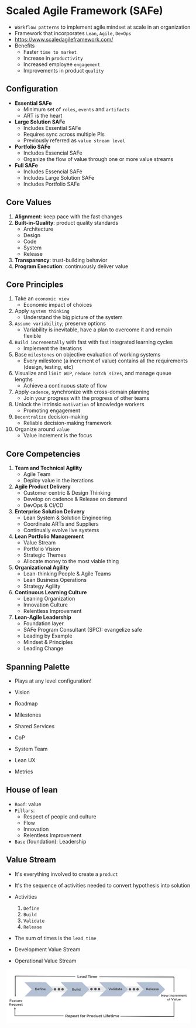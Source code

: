 # Scaled Agile Framework (SAFe)

- `Workflow patterns` to implement agile mindset at scale in an organization
- Framework that incorporates `Lean`, `Agile`, `DevOps`
- <https://www.scaledagileframework.com/>
- Benefits
  - Faster `time to market`
  - Increase in `productivity`
  - Increased employee `engagement`
  - Improvements in product `quality`

## Configuration

- **Essential SAFe**
  - Minimum set of `roles`, `events` and `artifacts`
  - ART is the heart
- **Large Solution SAFe**
  - Includes Essential SAFe
  - Requires sync across multiple PIs
  - Previously referred as `value stream level`
- **Portfolio SAFe**
  - Includes Essencial SAFe
  - Organize the flow of value through one or more value streams
- **Full SAFe**
  - Includes Essencial SAFe
  - Includes Large Solution SAFe
  - Includes Portfolio SAFe

## Core Values

1. **Alignment**: keep pace with the fast changes
1. **Built-in-Quality**: product quality standards
   - Architecture
   - Design
   - Code
   - System
   - Release
1. **Transparency**: trust-building behavior
1. **Program Execution**: continuously deliver value

## Core Principles

1. Take an `economic view`
   - Economic impact of choices
1. Apply `system thinking`
   - Understand the big picture of the system
1. `Assume variability`; preserve options
   - Variability is inevitable, have a plan to overcome it and remain flexible
1. `Build incrementally` with fast with fast integrated learning cycles
   - Implement the iterations
1. Base `milestones` on objective evaluation of working systems
   - Every milestone (a increment of value) contains all the requirements (design, testing, etc)
1. Visualize and `limit WIP`, `reduce batch sizes`, and manage queue lengths
   - Achieve a continuous state of flow
1. Apply `cadence`, synchronize with cross-domain planning
   - Join your progress with the progress of other teams
1. Unlock the intrinsic `motivation` of knowledge workers
   - Promoting engagement
1. `Decentralize` decision-making
   - Reliable decision-making framework
1. Organize around `value`
   - Value increment is the focus

## Core Competencies

1. **Team and Technical Agility**
   - Agile Team
   - Deploy value in the iterations
1. **Agile Product Delivery**
   - Customer centric & Design Thinking
   - Develop on cadence & Release on demand
   - DevOps & CI/CD
1. **Enterprise Solution Delivery**
   - Lean System & Solution Engineering
   - Coordinate ARTs and Suppliers
   - Continually evolve live systems
1. **Lean Portfolio Management**
   - Value Stream
   - Portfolio Vision
   - Strategic Themes
   - Allocate money to the most viable thing
1. **Organizational Agility**
   - Lean-thinking People & Agile Teams
   - Lean Business Operations
   - Strategy Agility
1. **Continuous Learning Culture**
   - Leaning Organization
   - Innovation Culture
   - Relentless Improvement
1. **Lean-Agile Leadership**
   - Foundation layer
   - SAFe Program Consultant (SPC): evangelize safe
   - Leading by Example
   - Mindset & Principles
   - Leading Change

## Spanning Palette

- Plays at any level configuration!

- Vision
- Roadmap
- Milestones
- Shared Services
- CoP
- System Team
- Lean UX
- Metrics

## House of lean

- `Roof`: value
- `Pillars`:
  - Respect of people and culture
  - Flow
  - Innovation
  - Relentless Improvement
- `Base` (foundation): Leadership

## Value Stream

- It's everything involved to create a `product`
- It's the sequence of activities needed to convert hypothesis into solution
- Activities
  1. `Define`
  1. `Build`
  1. `Validate`
  1. `Release`
- The sum of times is the `lead time`

- Development Value Stream
- Operational Value Stream

![Value Stream](./images/value-stream.png)
